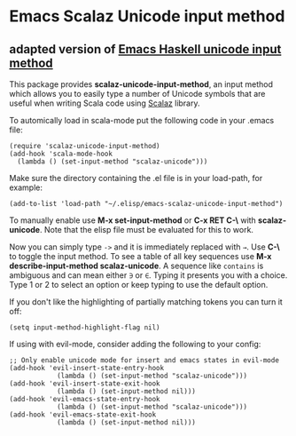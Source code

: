 # Emacs Scalaz Unicode input method
## adapted version of [Emacs Haskell unicode input method](https://github.com/roelvandijk/emacs-haskell-unicode-input-method)

This package provides **scalaz-unicode-input-method**, an input
method which allows you to easily type a number of Unicode symbols
that are useful when writing Scala code using [Scalaz](https://github.com/scalaz/scalaz) library.

To automically load in scala-mode put the following code in your
.emacs file:

    (require 'scalaz-unicode-input-method)
    (add-hook 'scala-mode-hook 
      (lambda () (set-input-method "scalaz-unicode")))

Make sure the directory containing the .el file is in your load-path,
for example:

    (add-to-list 'load-path "~/.elisp/emacs-scalaz-unicode-input-method")

To manually enable use **M-x set-input-method** or **C-x RET C-\\**
with **scalaz-unicode**. Note that the elisp file must be evaluated
for this to work.

Now you can simply type `->` and it is immediately replaced with
`→`. Use **C-\\** to toggle the input method. To see a table of all
key sequences use **M-x describe-input-method scalaz-unicode**. A
sequence like `contains` is ambiguous and can mean either `∋` or `∈`. Typing
it presents you with a choice. Type 1 or 2 to select an option or keep
typing to use the default option.

If you don't like the highlighting of partially matching tokens you
can turn it off:

    (setq input-method-highlight-flag nil)

If using with evil-mode, consider adding the following to your config:

    ;; Only enable unicode mode for insert and emacs states in evil-mode
    (add-hook 'evil-insert-state-entry-hook
                (lambda () (set-input-method "scalaz-unicode")))
    (add-hook 'evil-insert-state-exit-hook
                (lambda () (set-input-method nil)))
    (add-hook 'evil-emacs-state-entry-hook
                (lambda () (set-input-method "scalaz-unicode")))
    (add-hook 'evil-emacs-state-exit-hook
                (lambda () (set-input-method nil)))
